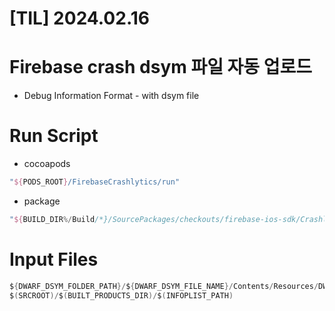 # [TIL] 2024.02.16

# Firebase crash dsym 파일 자동 업로드
- Debug Information Format - with dsym file

# Run Script

- cocoapods

```swift
"${PODS_ROOT}/FirebaseCrashlytics/run"
```

- package

```swift
"${BUILD_DIR%/Build/*}/SourcePackages/checkouts/firebase-ios-sdk/Crashlytics/run"
```

# Input Files
```swift
${DWARF_DSYM_FOLDER_PATH}/${DWARF_DSYM_FILE_NAME}/Contents/Resources/DWARF/${TARGET_NAME}
$(SRCROOT)/$(BUILT_PRODUCTS_DIR)/$(INFOPLIST_PATH)
```
